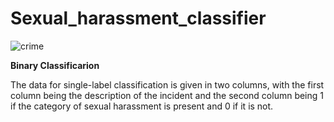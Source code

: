 # Sexual_harassment_classifier
![crime](https://user-images.githubusercontent.com/66710402/152672425-0f90fdc3-7d5e-4278-bb8b-cc216f79f7c3.jpg)

**Binary Classificarion**


The data for single-label classification is given in two columns, with the first column being the description of the incident and the second column being 1 if the category of sexual harassment is present and 0 if it is not.

